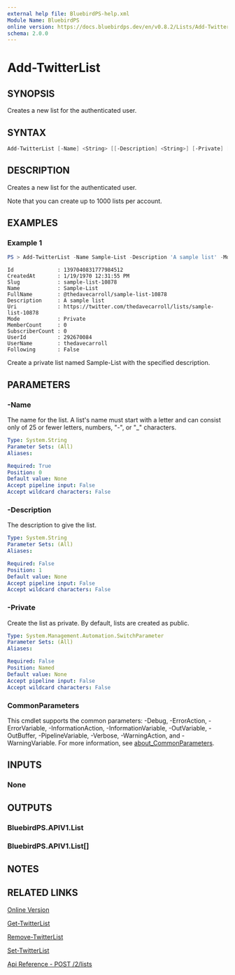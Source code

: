 ```yaml
---
external help file: BluebirdPS-help.xml
Module Name: BluebirdPS
online version: https://docs.bluebirdps.dev/en/v0.8.2/Lists/Add-TwitterList
schema: 2.0.0
---
```


# Add-TwitterList

## SYNOPSIS

Creates a new list for the authenticated user.

## SYNTAX

```powershell
Add-TwitterList [-Name] <String> [[-Description] <String>] [-Private] [<CommonParameters>]
```

## DESCRIPTION

Creates a new list for the authenticated user.

Note that you can create up to 1000 lists per account.

## EXAMPLES

### Example 1

```powershell
PS > Add-TwitterList -Name Sample-List -Description 'A sample list' -Mode Private
```

```text
Id              : 1397040831777984512
CreatedAt       : 1/19/1970 12:31:55 PM
Slug            : sample-list-10878
Name            : Sample-List
FullName        : @thedavecarroll/sample-list-10878
Description     : A sample list
Uri             : https://twitter.com/thedavecarroll/lists/sample-list-10878
Mode            : Private
MemberCount     : 0
SubscriberCount : 0
UserId          : 292670084
UserName        : thedavecarroll
Following       : False
```

Create a private list named Sample-List with the specified description.

## PARAMETERS

### -Name

The name for the list.
A list's name must start with a letter and can consist only of 25 or fewer letters, numbers, "-", or "_" characters.

```yaml
Type: System.String
Parameter Sets: (All)
Aliases:

Required: True
Position: 0
Default value: None
Accept pipeline input: False
Accept wildcard characters: False
```

### -Description

The description to give the list.

```yaml
Type: System.String
Parameter Sets: (All)
Aliases:

Required: False
Position: 1
Default value: None
Accept pipeline input: False
Accept wildcard characters: False
```

### -Private

Create the list as private. By default, lists are created as public.

```yaml
Type: System.Management.Automation.SwitchParameter
Parameter Sets: (All)
Aliases:

Required: False
Position: Named
Default value: None
Accept pipeline input: False
Accept wildcard characters: False
```

### CommonParameters

This cmdlet supports the common parameters: -Debug, -ErrorAction, -ErrorVariable, -InformationAction, -InformationVariable, -OutVariable, -OutBuffer, -PipelineVariable, -Verbose, -WarningAction, and -WarningVariable. For more information, see [about_CommonParameters](http://go.microsoft.com/fwlink/?LinkID=113216).

## INPUTS

### None

## OUTPUTS

### BluebirdPS.APIV1.List

### BluebirdPS.APIV1.List[]

## NOTES

## RELATED LINKS

[Online Version](https://docs.bluebirdps.dev/en/v0.8.2/Lists/Add-TwitterList)

[Get-TwitterList](https://docs.bluebirdps.dev/en/v0.8.2/Lists/Get-TwitterList)

[Remove-TwitterList](https://docs.bluebirdps.dev/en/v0.8.2/Lists/Remove-TwitterList)

[Set-TwitterList](https://docs.bluebirdps.dev/en/v0.8.2/Lists/Set-TwitterList)

[Api Reference - POST /2/lists](https://developer.twitter.com/en/docs/twitter-api/lists/manage-lists/api-reference/post-lists)
